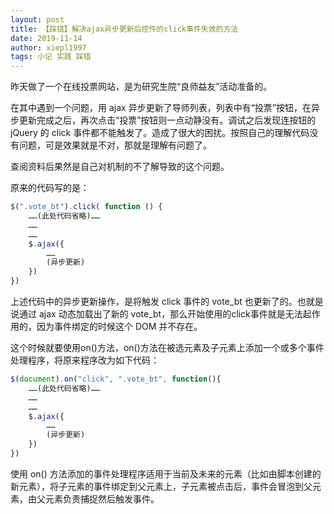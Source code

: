 ```yaml
---
layout: post
title: 【踩错】解决ajax异步更新后控件的click事件失效的方法
date: 2019-11-14
author: xiepl1997
tags: 小记 实践 踩错
---
```


昨天做了一个在线投票网站，是为研究生院“良师益友”活动准备的。  

在其中遇到一个问题，用 ajax 异步更新了导师列表，列表中有“投票”按钮，在异步更新完成之后，再次点击“投票”按钮则一点动静没有。调试之后发现连按钮的 jQuery 的 click 事件都不能触发了。造成了很大的困扰。按照自己的理解代码没有问题，可是效果就是不对，那就是理解有问题了。  

查阅资料后果然是自己对机制的不了解导致的这个问题。  

原来的代码写的是：
```javascript
$(".vote_bt").click( function () {
	……(此处代码省略)……
	……
	……
	$.ajax({
		……
		(异步更新)
	})
})
```
上述代码中的异步更新操作，是将触发 click 事件的 vote_bt 也更新了的。也就是说通过 ajax 动态加载出了新的 vote_bt，那么开始使用的click事件就是无法起作用的，因为事件绑定的时候这个 DOM 并不存在。  

这个时候就要使用on()方法，on()方法在被选元素及子元素上添加一个或多个事件处理程序，将原来程序改为如下代码：
```javascript
$(document).on("click", ".vote_bt", function(){
	……(此处代码省略)……
	……
	……
	$.ajax({
		……
		(异步更新)
	})
})
```
使用 on() 方法添加的事件处理程序适用于当前及未来的元素（比如由脚本创建的新元素），将子元素的事件绑定到父元素上，子元素被点击后，事件会冒泡到父元素，由父元素负责捕捉然后触发事件。